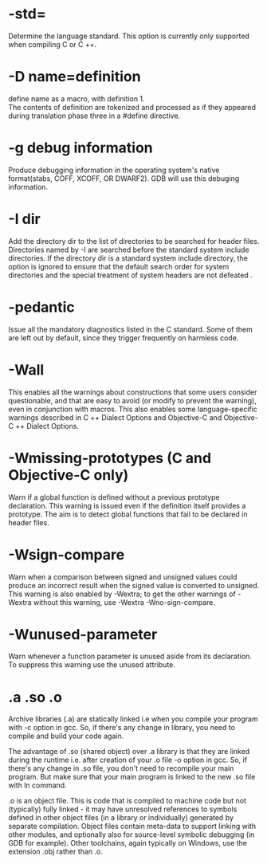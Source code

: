# -std=
Determine the language standard. This option is currently only supported when compiling C or C ++.

# -D name=definition
define name as a macro, with definition 1.  
The contents of definition are tokenized and processed as if they appeared during translation phase three in a #define directive. 

# -g debug information
Produce debugging information in the operating system's native format(stabs, COFF, XCOFF, OR DWARF2). GDB will use this debuging information.

# -I dir 
Add the directory dir to the list of directories to be searched for header files. Directories named by -I are searched before the standard system include directories. If the directory dir is a standard system include directory, the option is ignored to ensure that the default search order for system directories and the special treatment of system headers are not defeated . 

# -pedantic
Issue all the mandatory diagnostics listed in the C standard. Some of them are left out by default, since they trigger frequently on harmless code.


# -Wall
This enables all the warnings about constructions that some users consider questionable, and that are easy to avoid (or modify to prevent the warning), even in conjunction with macros. This also enables some language-specific warnings described in C ++ Dialect Options and Objective-C and Objective-C ++ Dialect Options.

# -Wmissing-prototypes (C and Objective-C only)
Warn if a global function is defined without a previous prototype declaration. This warning is issued even if the definition itself provides a prototype. The aim is to detect global functions that fail to be declared in header files.

# -Wsign-compare
Warn when a comparison between signed and unsigned values could produce an incorrect result when the signed value is converted to unsigned. This warning is also enabled by -Wextra; to get the other warnings of -Wextra without this warning, use -Wextra -Wno-sign-compare.


# -Wunused-parameter
Warn whenever a function parameter is unused aside from its declaration.
To suppress this warning use the unused attribute.


# .a .so .o
Archive libraries (.a) are statically linked i.e when you compile your program with -c option in gcc. So, if there's any change in library, you need to compile and build your code again.

The advantage of .so (shared object) over .a library is that they are linked during the runtime i.e. after creation of your .o file -o option in gcc. So, if there's any change in .so file, you don't need to recompile your main program. But make sure that your main program is linked to the new .so file with ln command.

.o is an object file. This is code that is compiled to machine code but not (typically) fully linked - it may have unresolved references to symbols defined in other object files (in a library or individually) generated by separate compilation. Object files contain meta-data to support linking with other modules, and optionally also for source-level symbolic debugging (in GDB for example). Other toolchains, again typically on Windows, use the extension .obj rather than .o.
